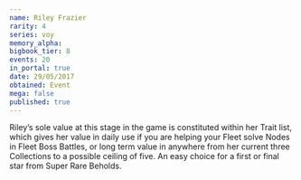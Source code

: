 ```yaml
---
name: Riley Frazier
rarity: 4
series: voy
memory_alpha:
bigbook_tier: 8
events: 20
in_portal: true
date: 29/05/2017
obtained: Event
mega: false
published: true
---
```


Riley’s sole value at this stage in the game is constituted within her Trait list, which gives her value in daily use if you are helping your Fleet solve Nodes in Fleet Boss Battles, or long term value in anywhere from her current three Collections to a possible ceiling of five. An easy choice for a first or final star from Super Rare Beholds.
